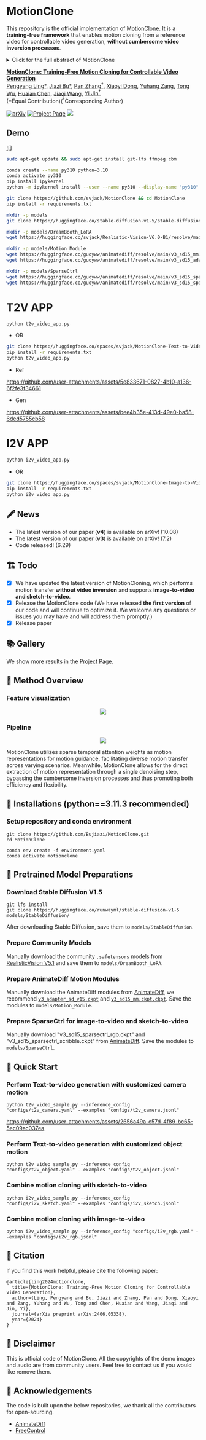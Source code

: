 # MotionClone
This repository is the official implementation of [MotionClone](https://arxiv.org/abs/2406.05338). It is a **training-free framework** that enables motion cloning from a reference video for controllable video generation, **without cumbersome video inversion processes**.
<details><summary>Click for the full abstract of MotionClone</summary>
    
> Motion-based controllable video generation offers the potential for creating captivating visual content. Existing methods typically necessitate model training to encode particular motion cues or incorporate fine-tuning to inject certain motion patterns, resulting in limited flexibility and generalization.
In this work, we propose **MotionClone** a training-free framework that enables motion cloning from reference videos to versatile motion-controlled video generation, including text-to-video and image-to-video. Based on the observation that the dominant components in temporal-attention maps drive motion synthesis, while the rest mainly capture noisy or very subtle motions, MotionClone utilizes sparse temporal attention weights as motion representations for motion guidance, facilitating diverse motion transfer across varying scenarios. Meanwhile, MotionClone allows for the direct extraction of motion representation through a single denoising step, bypassing the cumbersome inversion processes and thus promoting both efficiency and flexibility. 
Extensive experiments demonstrate that MotionClone exhibits proficiency in both global camera motion and local object motion, with notable superiority in terms of motion fidelity, textual alignment, and temporal consistency.
</details>

**[MotionClone: Training-Free Motion Cloning for Controllable Video Generation](https://arxiv.org/abs/2406.05338)** 
</br>
[Pengyang Ling*](https://github.com/LPengYang/),
[Jiazi Bu*](https://github.com/Bujiazi/),
[Pan Zhang<sup>†</sup>](https://panzhang0212.github.io/),
[Xiaoyi Dong](https://scholar.google.com/citations?user=FscToE0AAAAJ&hl=en/),
[Yuhang Zang](https://yuhangzang.github.io/),
[Tong Wu](https://wutong16.github.io/),
[Huaian Chen](https://scholar.google.com.hk/citations?hl=zh-CN&user=D6ol9XkAAAAJ),
[Jiaqi Wang](https://myownskyw7.github.io/),
[Yi Jin<sup>†</sup>](https://scholar.google.ca/citations?hl=en&user=mAJ1dCYAAAAJ)  
(*Equal Contribution)(<sup>†</sup>Corresponding Author)

<!-- [Arxiv Report](https://arxiv.org/abs/2307.04725) | [Project Page](https://animatediff.github.io/) -->
[![arXiv](https://img.shields.io/badge/arXiv-2406.05338-b31b1b.svg)](https://arxiv.org/abs/2406.05338)
[![Project Page](https://img.shields.io/badge/Project-Website-green)](https://bujiazi.github.io/motionclone.github.io/)
![](https://img.shields.io/github/stars/LPengYang/MotionClone?style=social)
<!-- [![Open in OpenXLab](https://cdn-static.openxlab.org.cn/app-center/openxlab_app.svg)](https://bujiazi.github.io/motionclone.github.io/) -->
<!-- [![Hugging Face Spaces](https://img.shields.io/badge/%F0%9F%A4%97%20Hugging%20Face-Spaces-yellow)](https://bujiazi.github.io/motionclone.github.io/) -->

## Demo
[![]](https://github.com/user-attachments/assets/d1f1c753-f192-455b-9779-94c925e51aaa)

```bash
sudo apt-get update && sudo apt-get install git-lfs ffmpeg cbm

conda create --name py310 python=3.10
conda activate py310
pip install ipykernel
python -m ipykernel install --user --name py310 --display-name "py310"

git clone https://github.com/svjack/MotionClone && cd MotionClone
pip install -r requirements.txt

mkdir -p models
git clone https://huggingface.co/stable-diffusion-v1-5/stable-diffusion-v1-5 models/StableDiffusion/

mkdir -p models/DreamBooth_LoRA
wget https://huggingface.co/svjack/Realistic-Vision-V6.0-B1/resolve/main/realisticVisionV60B1_v51VAE.safetensors -O models/DreamBooth_LoRA/realisticVisionV60B1_v51VAE.safetensors

mkdir -p models/Motion_Module
wget https://huggingface.co/guoyww/animatediff/resolve/main/v3_sd15_mm.ckpt -O models/Motion_Module/v3_sd15_mm.ckpt
wget https://huggingface.co/guoyww/animatediff/resolve/main/v3_sd15_adapter.ckpt -O models/Motion_Module/v3_sd15_adapter.ckpt

mkdir -p models/SparseCtrl
wget https://huggingface.co/guoyww/animatediff/resolve/main/v3_sd15_sparsectrl_rgb.ckpt -O models/SparseCtrl/v3_sd15_sparsectrl_rgb.ckpt
wget https://huggingface.co/guoyww/animatediff/resolve/main/v3_sd15_sparsectrl_scribble.ckpt -O models/SparseCtrl/v3_sd15_sparsectrl_scribble.ckpt
```

# T2V APP 
```bash
python t2v_video_app.py
```
- OR
```bash
git clone https://huggingface.co/spaces/svjack/MotionClone-Text-to-Video && cd MotionClone-Text-to-Video
pip install -r requirements.txt
python t2v_video_app.py
```
- Ref
  
https://github.com/user-attachments/assets/5e833671-0827-4b10-a136-6f2fe3f34661

- Gen

https://github.com/user-attachments/assets/bee4b35e-413d-49e0-ba58-6ded5755cb58

# I2V APP 
```bash
python i2v_video_app.py
```
- OR
```bash
git clone https://huggingface.co/spaces/svjack/MotionClone-Image-to-Video && cd MotionClone-Image-to-Video
pip install -r requirements.txt
python i2v_video_app.py
```


## 🖋 News
- The latest version of our paper (**v4**) is available on arXiv! (10.08)
- The latest version of our paper (**v3**) is available on arXiv! (7.2)
- Code released! (6.29)

## 🏗️ Todo
- [x] We have updated the latest version of MotionCloning, which performs motion transfer **without video inversion** and supports **image-to-video and sketch-to-video**.
- [x] Release the MotionClone code (We have released **the first version** of our code and will continue to optimize it. We welcome any questions or issues you may have and will address them promptly.)
- [x] Release paper

## 📚 Gallery
We show more results in the [Project Page](https://bujiazi.github.io/motionclone.github.io/).

## 🚀 Method Overview
### Feature visualization
<div align="center">
    <img src='__assets__/feature_visualization.png'/>
</div>

### Pipeline
<div align="center">
    <img src='__assets__/pipeline.png'/>
</div>

MotionClone utilizes sparse temporal attention weights as motion representations for motion guidance, facilitating diverse motion transfer across varying scenarios. Meanwhile, MotionClone allows for the direct extraction of motion representation through a single denoising step, bypassing the cumbersome inversion processes and thus promoting both efficiency and flexibility.

## 🔧 Installations (python==3.11.3 recommended)

### Setup repository and conda environment

```
git clone https://github.com/Bujiazi/MotionClone.git
cd MotionClone

conda env create -f environment.yaml
conda activate motionclone
```

## 🔑 Pretrained Model Preparations

### Download Stable Diffusion V1.5

```
git lfs install
git clone https://huggingface.co/runwayml/stable-diffusion-v1-5 models/StableDiffusion/
```

After downloading Stable Diffusion, save them to `models/StableDiffusion`. 

### Prepare Community Models

Manually download the community `.safetensors` models from [RealisticVision V5.1](https://civitai.com/models/4201?modelVersionId=130072) and save them to `models/DreamBooth_LoRA`. 

### Prepare AnimateDiff Motion Modules

Manually download the AnimateDiff modules from [AnimateDiff](https://github.com/guoyww/AnimateDiff), we recommend [`v3_adapter_sd_v15.ckpt`](https://huggingface.co/guoyww/animatediff/blob/main/v3_sd15_adapter.ckpt) and [`v3_sd15_mm.ckpt.ckpt`](https://huggingface.co/guoyww/animatediff/blob/main/v3_sd15_mm.ckpt). Save the modules to `models/Motion_Module`.

### Prepare SparseCtrl for image-to-video and sketch-to-video
Manually download "v3_sd15_sparsectrl_rgb.ckpt" and "v3_sd15_sparsectrl_scribble.ckpt" from [AnimateDiff](https://huggingface.co/guoyww/animatediff/tree/main). Save the modules to `models/SparseCtrl`.

## 🎈 Quick Start

### Perform Text-to-video generation with customized camera motion
```
python t2v_video_sample.py --inference_config "configs/t2v_camera.yaml" --examples "configs/t2v_camera.jsonl"
```

https://github.com/user-attachments/assets/2656a49a-c57d-4f89-bc65-5ec09ac037ea





### Perform Text-to-video generation with customized object motion
```
python t2v_video_sample.py --inference_config "configs/t2v_object.yaml" --examples "configs/t2v_object.jsonl"
```
### Combine motion cloning with sketch-to-video
```
python i2v_video_sample.py --inference_config "configs/i2v_sketch.yaml" --examples "configs/i2v_sketch.jsonl"
```
### Combine motion cloning with image-to-video
```
python i2v_video_sample.py --inference_config "configs/i2v_rgb.yaml" --examples "configs/i2v_rgb.jsonl"
```


## 📎 Citation 

If you find this work helpful, please cite the following paper:

```
@article{ling2024motionclone,
  title={MotionClone: Training-Free Motion Cloning for Controllable Video Generation},
  author={Ling, Pengyang and Bu, Jiazi and Zhang, Pan and Dong, Xiaoyi and Zang, Yuhang and Wu, Tong and Chen, Huaian and Wang, Jiaqi and Jin, Yi},
  journal={arXiv preprint arXiv:2406.05338},
  year={2024}
}
```

## 📣 Disclaimer

This is official code of MotionClone.
All the copyrights of the demo images and audio are from community users. 
Feel free to contact us if you would like remove them.

## 💞 Acknowledgements
The code is built upon the below repositories, we thank all the contributors for open-sourcing.
* [AnimateDiff](https://github.com/guoyww/AnimateDiff)
* [FreeControl](https://github.com/genforce/freecontrol)
